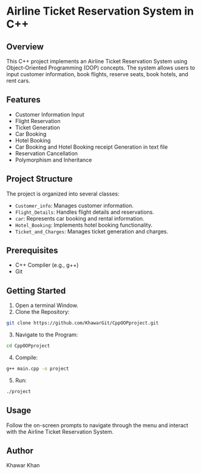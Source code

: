 # Airline Ticket Reservation System in C++

## Overview

This C++ project implements an Airline Ticket Reservation System using Object-Oriented Programming (OOP) concepts. The system allows users to input customer information, book flights, reserve seats, book hotels, and rent cars.

## Features

- Customer Information Input
- Flight Reservation
- Ticket Generation
- Car Booking
- Hotel Booking
- Car Booking and Hotel Booking receipt Generation in text file
- Reservation Cancellation
- Polymorphism and Inheritance

## Project Structure

The project is organized into several classes:

- `Customer_info`: Manages customer information.
- `Flight_Details`: Handles flight details and reservations.
- `car`: Represents car booking and rental information.
- `Hotel_Booking`: Implements hotel booking functionality.
- `Ticket_and_Charges`: Manages ticket generation and charges.



## Prerequisites

- C++ Compiler (e.g., g++)
- Git
  
## Getting Started
1. Open a terminal Window.
2. Clone the Repository:
  ```bash
  git clone https://github.com/KhawarGit/CppOOPproject.git
  ```
3. Navigate to the Program:
  ```bash
  cd CppOOPproject
  ```
4. Compile:
  ```bash
  g++ main.cpp -o project
  ```
5. Run:
  ```bash
  ./project
  ```
## Usage
Follow the on-screen prompts to navigate through the menu and interact with the Airline Ticket Reservation System.

## Author
Khawar Khan

